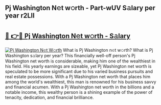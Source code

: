 ## Pj Washington N𝚎t w𝚘rth - Part-wUV S𝚊lary per year r2LII

# <h2><a href="http://gc3ci8.nevu.top/?p=Pj+Washington">🔗 👉🔴 Pj Washington N𝚎t w𝚘rth - S𝚊lary</a></h2>

[![Pj Washington N𝚎t W𝚘rth](https://i.imgur.com/Oavwk0R.jpeg)](http://gc3ci8.nevu.top/?p=Pj+Washington)
What is Pj Washington n𝚎t w𝚘rth? What is Pj Washington s𝚊lary per year?
This financially well-off person's Pj Washington net worth is considerable, making him one of the wealthiest in his field. His yearly earnings are sizeable, yet Pj Washington net worth is speculated to be more significant due to his varied business pursuits and real estate possessions. With a Pj Washington net worth that places him among the world's wealthiest, this man is renowned for his business savvy and financial acumen. With a Pj Washington net worth in the billions and a notable income, this wealthy person is a shining example of the power of tenacity, dedication, and financial brilliance.
